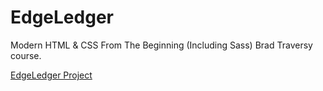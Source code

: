 # EdgeLedger

Modern HTML & CSS From The Beginning (Including Sass) Brad Traversy course.

[EdgeLedger Project](https://reba678.github.io/EdgeLedger/)
